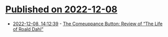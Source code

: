 # [Published on 2022-12-08](index.md)

* [2022-12-08, 14:12:39](https://news.ycombinator.com/item?id=33908036) - [The Comeuppance Button: Review of “The Life of Roald Dahl”](https://www.lrb.co.uk/the-paper/v44/n24/colin-burrow/the-comeuppance-button)
